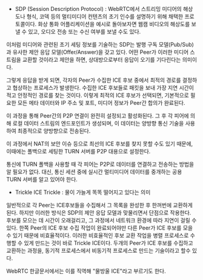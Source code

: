 
- SDP (Session Description Protocol)
 : WebRTC에서 스트리밍 미디어의 해상도나 형식, 코덱 등의 멀티미디어 컨텐츠의 초기 인수를 설명하기 위해 채택한 프로토콜이다.
 화상 통화 어플리케이션을 예시로 돌아보자면 웹캠 비디오의 해상도를 보낼 수 있고, 오디오 전송 또는 수신 여부를 보낼 수도 있다.

 이처럼 미디어와 관련된 초기 세팅 정보를 기술하는 SDP는 발행 구독 모델(Pub/Sub)과 유사한 제안 응답 모델(Offer/Answer)을 갖고 있다. 어떤 Peer가 이러한 미디어 스트림을 교환할 것이라고 제안을 하면, 상대방으로부터 응답이 오기를 기다린다는 의미이다.

 그렇게 응답을 받게 되면, 각자의 Peer가 수집한 ICE 후보 중에서 최적의 경로를 결정하고 협상하는 프로세스가 발생한다. 수집한 ICE 후보들로 패킷을 보내 가장 지연 시간이 적고 안정적인 경로를 찾는 것이다. 이렇게 최적의 ICE 후보가 선택되면, 기본적으로 필요한 모든 메타 데이터와 IP 주소 및 포트, 미디어 정보가 Peer간 합의가 완료된다.

 이 과정을 통해 Peer간의 P2P 연결이 완전히 설정되고 활성화된다. 그 후 각 피어에 의해 로컬 데이터 스트림의 엔드포인트가 생성되며, 이 데이터는 양방향 통신 기술을 사용하여 최종적으로 양방향으로 전송된다.

 이 과정에서 NAT의 보안 이슈 등으로 최선의 ICE 후보를 찾지 못할 수도 있기 때문에, 이때에는 폴백으로 세팅한 TURN 서버를 P2P 대용으로 설정한다.

 통신에 TURN 폴백을 사용할 때 각 피어는 P2P로 데이터를 연결하고 전송하는 방법을 알 필요가 없다. 대신, 통신 세션 중에 실시간 멀티미디어 데이터를 중개하는 공용 TURN 서버를 알고 있어야 한다.

- Trickle ICE
Trickle : 물이 가늘게 똑똑 떨어지고 있다는 의미
 
 일반적으로 각 Peer는 ICE후보들을 수집해서 그 목록을 완성한 후 한꺼번에 교환하게 된다. 하지만 이러한 방식은 SDP의 제안 응답 모델과 맞물리면서 단점으로 작용한다. 후보를 모으는 데 시간이 오래걸리고, 그 과정에서 네트워크 환경에 따라 지연이 걸릴 수 있다. 한쪽 Peer의 ICE 후보 수집 작업이 완료되어야만 다른 Peer가 ICE 후보를 모을 수 있기 때문에 비효율적이다. 이러한 비효율적인 후보 교환 작업을 병렬 프로세스로 수행할 수 있게 만드는 것이 바로 Trickle ICE이다. 두개의 Peer가 ICE 후보를 수집하고 교환하는 과정을, 동기적 프로세스에서 비동기적 프로세스로 만드는 기술이라고 할수 있다.

  WebRTC 한글문서에서는 이를 직역해 "물방울 ICE"라고 부르기도 한다.